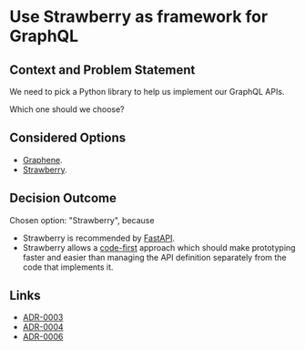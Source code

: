 # Use Strawberry as framework for GraphQL

## Context and Problem Statement

We need to pick a Python library to help us implement our GraphQL APIs.

Which one should we choose?

## Considered Options

* [Graphene](https://graphene-python.org/).
* [Strawberry](https://strawberry.rocks/).

## Decision Outcome

Chosen option: "Strawberry", because 
* Strawberry is recommended by [FastAPI](https://fastapi.tiangolo.com/advanced/graphql/).
* Strawberry allows a [code-first](https://stackoverflow.com/questions/5446316/code-first-vs-model-database-first) approach which should make prototyping faster and easier than managing the API definition separately from the code that implements it.

## Links

* [ADR-0003](0003-implement-a-graphql-endpoint.md)
* [ADR-0004](0004-use-python-for-api.md)
* [ADR-0006](0006-use-fastapi-as-framework-for-api.md)